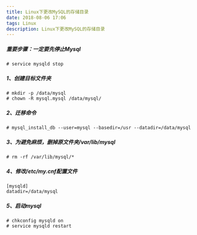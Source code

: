 ```yaml
---
title: Linux下更改MySQL的存储目录
date: 2018-08-06 17:06
tags: Linux
description: Linux下更改MySQL的存储目录
---
```

##### 重要步骤：一定要先停止Mysql
```shell
# service mysqld stop
```
##### 1、创建目标文件夹
```shell
# mkdir -p /data/mysql
# chown -R mysql.mysql /data/mysql/
```
##### 2、迁移命令
```shell
# mysql_install_db --user=mysql --basedir=/usr --datadir=/data/mysql
```
<!--more-->
##### 3、为避免麻烦，删掉原文件夹/var/lib/mysql
```shell
# rm -rf /var/lib/mysql/*
```
##### 4、修改/etc/my.cnf配置文件
```shell
[mysqld]
datadir=/data/mysql
```
##### 5、启动mysql
```shell
# chkconfig mysqld on
# service mysqld restart
```